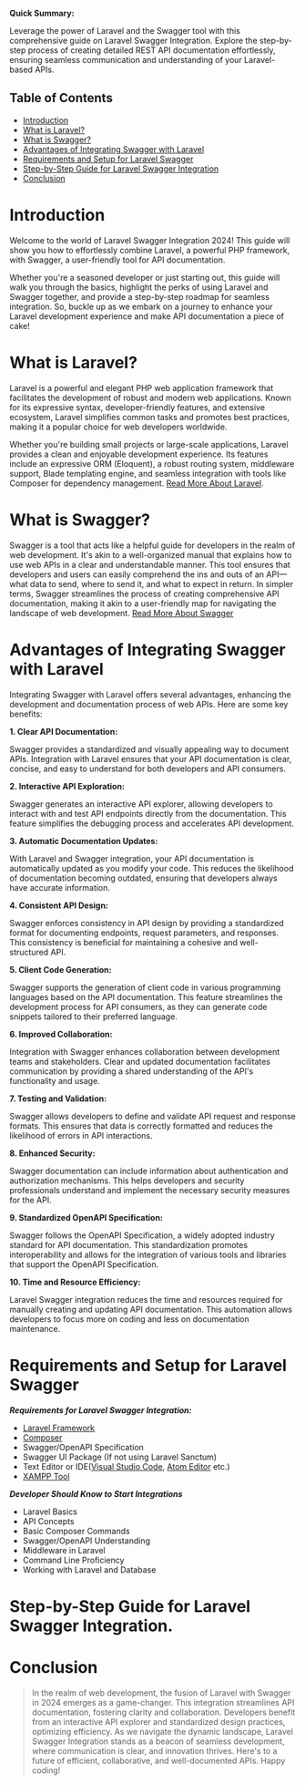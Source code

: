 **Quick Summary:**

Leverage the power of Laravel and the Swagger tool with this comprehensive guide on Laravel Swagger Integration. Explore the step-by-step process of creating detailed REST API documentation effortlessly, ensuring seamless communication and understanding of your Laravel-based APIs.

## Table of Contents
- [Introduction](#introduction)
- [What is Laravel?](#what-is-laravel)
- [What is Swagger?](#what-is-swagger)
- [Advantages of Integrating Swagger with Laravel](#advantages-of-integrating-swagger-with-laravel)
- [Requirements and Setup for Laravel Swagger](#requirements-and-setup-for-laravel-swagger)
- [Step-by-Step Guide for Laravel Swagger Integration](#step-by-step-guide-for-laravel-swagger-integration)
- [Conclusion](#conclusion)



# Introduction

Welcome to the world of Laravel Swagger Integration 2024! This guide will show you how to effortlessly combine Laravel, a powerful PHP framework, with Swagger, a user-friendly tool for API documentation.

Whether you're a seasoned developer or just starting out, this guide will walk you through the basics, highlight the perks of using Laravel and Swagger together, and provide a step-by-step roadmap for seamless integration. So, buckle up as we embark on a journey to enhance your Laravel development experience and make API documentation a piece of cake!

# What is Laravel?
Laravel is a powerful and elegant PHP web application framework that facilitates the development of robust and modern web applications. Known for its expressive syntax, developer-friendly features, and extensive ecosystem, Laravel simplifies common tasks and promotes best practices, making it a popular choice for web developers worldwide.

Whether you're building small projects or large-scale applications, Laravel provides a clean and enjoyable development experience. Its features include an expressive ORM (Eloquent), a robust routing system, middleware support, Blade templating engine, and seamless integration with tools like Composer for dependency management. [Read More About Laravel](https://laravel.com/docs/).

# What is Swagger?
Swagger is a tool that acts like a helpful guide for developers in the realm of web development. It's akin to a well-organized manual that explains how to use web APIs in a clear and understandable manner. This tool ensures that developers and users can easily comprehend the ins and outs of an API—what data to send, where to send it, and what to expect in return. In simpler terms, Swagger streamlines the process of creating comprehensive API documentation, making it akin to a user-friendly map for navigating the landscape of web development. [Read More About Swagger](https://swagger.io/docs/)

# Advantages of Integrating Swagger with Laravel
Integrating Swagger with Laravel offers several advantages, enhancing the development and documentation process of web APIs. Here are some key benefits:

**1. Clear API Documentation:**

Swagger provides a standardized and visually appealing way to document APIs. Integration with Laravel ensures that your API documentation is clear, concise, and easy to understand for both developers and API consumers.

**2. Interactive API Exploration:**

Swagger generates an interactive API explorer, allowing developers to interact with and test API endpoints directly from the documentation. This feature simplifies the debugging process and accelerates API development.

**3. Automatic Documentation Updates:**

With Laravel and Swagger integration, your API documentation is automatically updated as you modify your code. This reduces the likelihood of documentation becoming outdated, ensuring that developers always have accurate information.

**4. Consistent API Design:**

Swagger enforces consistency in API design by providing a standardized format for documenting endpoints, request parameters, and responses. This consistency is beneficial for maintaining a cohesive and well-structured API.

**5. Client Code Generation:**

Swagger supports the generation of client code in various programming languages based on the API documentation. This feature streamlines the development process for API consumers, as they can generate code snippets tailored to their preferred language.

**6. Improved Collaboration:**

Integration with Swagger enhances collaboration between development teams and stakeholders. Clear and updated documentation facilitates communication by providing a shared understanding of the API's functionality and usage.

**7. Testing and Validation:**

Swagger allows developers to define and validate API request and response formats. This ensures that data is correctly formatted and reduces the likelihood of errors in API interactions.

**8. Enhanced Security:**

Swagger documentation can include information about authentication and authorization mechanisms. This helps developers and security professionals understand and implement the necessary security measures for the API.

**9. Standardized OpenAPI Specification:**

Swagger follows the OpenAPI Specification, a widely adopted industry standard for API documentation. This standardization promotes interoperability and allows for the integration of various tools and libraries that support the OpenAPI Specification.

**10. Time and Resource Efficiency:**

Laravel Swagger integration reduces the time and resources required for manually creating and updating API documentation. This automation allows developers to focus more on coding and less on documentation maintenance.


# Requirements and Setup for Laravel Swagger

***Requirements for Laravel Swagger Integration:***
 - [Laravel Framework](https://laravel.com/)
 - [Composer](https://getcomposer.org/)
 - Swagger/OpenAPI Specification
 - Swagger UI Package (If not using Laravel Sanctum)
 - Text Editor or IDE([Visual Studio Code](https://code.visualstudio.com/download), [Atom Editor](https://atom.en.lo4d.com/windows) etc.)
 - [XAMPP Tool](https://www.apachefriends.org/download.html)

***Developer Should Know to Start Integrations***
 - Laravel Basics
 - API Concepts
 - Basic Composer Commands
 - Swagger/OpenAPI Understanding
 - Middleware in Laravel
 - Command Line Proficiency
 - Working with Laravel and Database


# Step-by-Step Guide for Laravel Swagger Integration.



# Conclusion
> In the realm of web development, the fusion of Laravel with Swagger in 2024 emerges as a game-changer. This integration streamlines API documentation, fostering clarity and collaboration. Developers benefit from an interactive API explorer and standardized design practices, optimizing efficiency. As we navigate the dynamic landscape, Laravel Swagger Integration stands as a beacon of seamless development, where communication is clear, and innovation thrives. Here's to a future of efficient, collaborative, and well-documented APIs. Happy coding!
